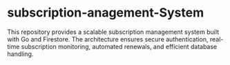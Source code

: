 # subscription-anagement-System
This repository provides a scalable subscription management system built with Go and Firestore. The architecture ensures secure authentication, real-time subscription monitoring, automated renewals, and efficient database handling.
